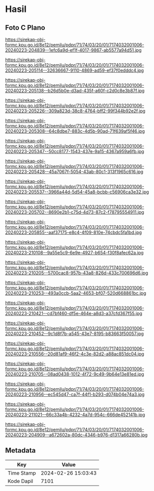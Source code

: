 # Hasil

## Foto C Plano

https://sirekap-obj-formc.kpu.go.id/8e12/pemilu/pdpr/71/74/03/20/01/7174032001006-20240223-204839--1efc6a9d-ef1f-4017-9867-ab5577a94d51.jpg

https://sirekap-obj-formc.kpu.go.id/8e12/pemilu/pdpr/71/74/03/20/01/7174032001006-20240223-205114--32636667-9110-4869-ad59-ef37f0edddc4.jpg

https://sirekap-obj-formc.kpu.go.id/8e12/pemilu/pdpr/71/74/03/20/01/7174032001006-20240223-205138--b26d5b0e-d3ad-435f-a60f-c2d0c8e3b87f.jpg

https://sirekap-obj-formc.kpu.go.id/8e12/pemilu/pdpr/71/74/03/20/01/7174032001006-20240223-205226--309a823d-38c8-4764-bff2-99f344b92e2f.jpg

https://sirekap-obj-formc.kpu.go.id/8e12/pemilu/pdpr/71/74/03/20/01/7174032001006-20240223-205308--64c8dbe7-883c-4d5b-90ad-71f639af5f46.jpg

https://sirekap-obj-formc.kpu.go.id/8e12/pemilu/pdpr/71/74/03/20/01/7174032001006-20240223-205347--50cc8177-1543-437e-9a15-4367a959a6fb.jpg

https://sirekap-obj-formc.kpu.go.id/8e12/pemilu/pdpr/71/74/03/20/01/7174032001006-20240223-205428--45a7067f-5054-43ab-80c1-313f1965c616.jpg

https://sirekap-obj-formc.kpu.go.id/8e12/pemilu/pdpr/71/74/03/20/01/7174032001006-20240223-205537--3966a44d-5d54-45a8-bcbb-c56906ca3e32.jpg

https://sirekap-obj-formc.kpu.go.id/8e12/pemilu/pdpr/71/74/03/20/01/7174032001006-20240223-205702--8690e2b1-c75d-4d73-87c2-f78795554911.jpg

https://sirekap-obj-formc.kpu.go.id/8e12/pemilu/pdpr/71/74/03/20/01/7174032001006-20240223-205855--aaf37175-e8c4-4f09-810e-74cbdc5fa1bd.jpg

https://sirekap-obj-formc.kpu.go.id/8e12/pemilu/pdpr/71/74/03/20/01/7174032001006-20240223-210108--9a55e5c9-6e9e-4927-b654-f30f8afec62a.jpg

https://sirekap-obj-formc.kpu.go.id/8e12/pemilu/pdpr/71/74/03/20/01/7174032001006-20240223-210205--5700cac8-957b-43a8-826d-433c700696d6.jpg

https://sirekap-obj-formc.kpu.go.id/8e12/pemilu/pdpr/71/74/03/20/01/7174032001006-20240223-210253--493a0ccb-5aa2-4653-bf07-520d668861bc.jpg

https://sirekap-obj-formc.kpu.go.id/8e12/pemilu/pdpr/71/74/03/20/01/7174032001006-20240223-210421--cd7bf460-df5e-464e-a8d3-a37cfd367f55.jpg

https://sirekap-obj-formc.kpu.go.id/8e12/pemilu/pdpr/71/74/03/20/01/7174032001006-20240223-210452--9c1d8f7b-a545-43e7-8195-b83663f50057.jpg

https://sirekap-obj-formc.kpu.go.id/8e12/pemilu/pdpr/71/74/03/20/01/7174032001006-20240223-210556--20d81af9-46f2-4c3e-82d2-a88ac851dc04.jpg

https://sirekap-obj-formc.kpu.go.id/8e12/pemilu/pdpr/71/74/03/20/01/7174032001006-20240223-210705--08ad0438-1012-4f72-9c49-9b64e13e81ed.jpg

https://sirekap-obj-formc.kpu.go.id/8e12/pemilu/pdpr/71/74/03/20/01/7174032001006-20240223-210956--ec545d47-ca7f-44f1-b293-d074b04e74a3.jpg

https://sirekap-obj-formc.kpu.go.id/8e12/pemilu/pdpr/71/74/03/20/01/7174032001006-20240223-211021--66c33a4b-4232-4a7d-954c-666de452141b.jpg

https://sirekap-obj-formc.kpu.go.id/8e12/pemilu/pdpr/71/74/03/20/01/7174032001006-20240223-204909--a672602a-80dc-4346-b976-d1317a66280b.jpg


## Metadata

| Key        | Value               |
| ---------- | ------------------- |
| Time Stamp | 2024-02-26 15:03:43 |
| Kode Dapil | 7101                |




